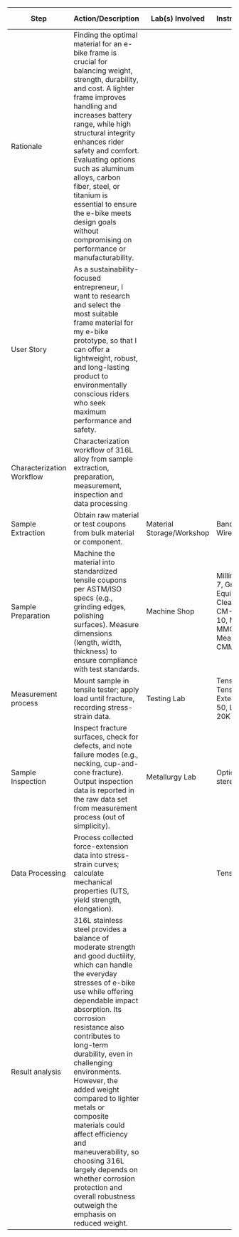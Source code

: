| Step                            | Action/Description                                                                                                   | Lab(s) Involved                          | Instruments/Devices/Software                                                                                                        | Operators/Clients       | Input (Material/Sample/Dataset)           | Output (Material/Sample/Dataset)           |
|---------------------------------|-----------------------------------------------------------------------------------------------------------------------|-------------------------------------------|-----------------------------------------------------------------------------------------------------------------------------|-----------------|-------------------------------------------|--------------------------------------------|
| Rationale | Finding the optimal material for an e-bike frame is crucial for balancing weight, strength, durability, and cost. A lighter frame improves handling and increases battery range, while high structural integrity enhances rider safety and comfort. Evaluating options such as aluminum alloys, carbon fiber, steel, or titanium is essential to ensure the e-bike meets design goals without compromising on performance or manufacturability. | | | Mariam Al-Hassan |  | |
| User  Story | As a sustainability-focused entrepreneur, I want to research and select the most suitable frame material for my e-bike prototype, so that I can offer a lightweight, robust, and long-lasting product to environmentally conscious riders who seek maximum performance and safety. | | | Alex Redwood | 
| Characterization Workflow | Characterization workflow of 316L alloy from sample extraction, preparation, measurement, inspection and data processing |
| Sample Extraction            | Obtain raw material or test coupons from bulk material or component.                                                 | Material Storage/Workshop                | Band Saw SawTek SX-200, Wire EDM Elecut WEDM-500                                                                           | John Smith      | 316L                                     | Sample TT-2025-003                         |
| Sample Preparation           | Machine the material into standardized tensile coupons per ASTM/ISO specs (e.g., grinding edges, polishing surfaces). Measure dimensions (length, width, thickness) to ensure compliance with test standards.     | Machine Shop            | Milling Machine MilliTech MX-7, Grinding/Polishing Equipment GrindPro GP-2000, Cleaning Station CleanMax CM-100, Caliper Preciso CLP-10, Micrometer MeasureMate MMC-15, Coordinate Measuring Machine MetriScan CMM-700 | Alicia Brown    | Sample TT-2025-003                       | Sample TT-2025-003                         |
| Measurement process                 | Mount sample in tensile tester; apply load until fracture, recording stress-strain data.                             | Testing Lab                              | Tensile Testing Machine Tensilix TTX-5000, Extensometer Extensio EXT-50, Load Cell ForceMax FC-20K                          | Carlos Ramirez  | Sample TT-2025-003                       | Tensile test raw  TT-2025-00 3                     |
| Sample Inspection | Inspect fracture surfaces, check for defects, and note failure modes (e.g., necking, cup-and-cone fracture). Output inspection data is reported in the raw data set from measurement process (out of simplicity).       | Metallurgy Lab | Optical microscope, stereoscope                                                                                             | Sophie Wilson   | Sample TT-2025-003 |  Tensile test raw  TT-2025-003                         |
| Data Processing              | Process collected force-extension data into stress-strain curves; calculate mechanical properties (UTS, yield strength, elongation). |                       |           Tensile Test Analysis App                                                | Lisa Meyer      | Tensile test raw  TT-2025-003                   | *create new item here with tensile strength: 330, elongation: 0.083, youngs modulus: 193 GPa*        |
| Result analysis                    | 316L stainless steel provides a balance of moderate strength and good ductility, which can handle the everyday stresses of e-bike use while offering dependable impact absorption. Its corrosion resistance also contributes to long-term durability, even in challenging environments. However, the added weight compared to lighter metals or composite materials could affect efficiency and maneuverability, so choosing 316L largely depends on whether corrosion protection and overall robustness outweigh the emphasis on reduced weight. |              |                                                                                       |     Mariam Al-Hassan            |      *use new outcome kitem from previous step*     |                                        |
